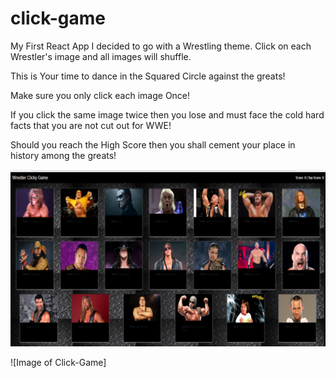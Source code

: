 # click-game
My First React App I decided to go with a Wrestling theme. Click on each Wrestler's image and all images will shuffle.

This is Your time to dance in the Squared Circle against the greats!

Make sure you only click each image Once!

If you click the same image twice then you lose and must face the cold hard facts that you are not cut out for WWE!

Should you reach the High Score then you shall cement your place in history among the greats!

![Image of Click-Game](https://raw.githubusercontent.com/ravenusric/click-game/master/click-game/src/styles/images/clickgame.png)


![Image of Click-Game]


